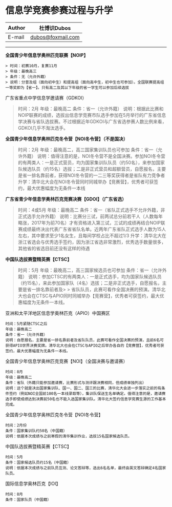 信息学竞赛参赛过程与升学
======

|Author|杜博识Dubos|
|---|---
|E-mail|dubos@foxmail.com

------

**全国青少年信息学奥林匹克联赛【NOIP】**  

	> 时间：初赛10月，复赛11月  
	> 年级：最晚高三  
	> 条件：无（允许外籍）  
	> 说明：分普及组（面向初中生）和提高组（面向高中生，初中生也可参加）。全国联赛提高组一等奖即为【省一】。只有高二及其以下年级的省一学生可以参加后续选拔  


广东省重点中学信息学邀请赛（GDKOI）  

> 时间：2月
> 年级：最晚高二
> 条件：省一（允许外籍）
> 说明：根据此比赛和NOIP联赛的成绩，选拔出信息学竞赛市队选手参加在5月举行的广东省信息学决赛与省队选拔赛。不过根据近年GDKOI与广东省选参赛人数比例来看，GDKOI几乎不淘汰选手。

**全国青少年信息学奥林匹克冬令营【NOI冬令营】（不是国决）**  

> 时间：2月
> 年级：最晚高二，高三国家集训队员也可参加
> 条件：省一（允许外籍）
> 说明：值得注意的是，NOI冬令营不是全国决赛。参加NOI冬令营的有两类人：一是正式营员，均为国家集训队队员（约50名），来参加国家队候选队员（约15名）选拔；二是非正式营员和超额营员，自愿报名，主要是省一排名靠前者，获得NOI冬令营的一二三等奖获得者是省队有力竞争者
> 升学：清华北大会在NOI冬令营同时同城举办【竞赛营】，优秀者可获签约，最大优惠幅度为无条件一本线

**广东省青少年信息学奥林匹克竞赛决赛【GDOI】（广东省选）**

> 时间：4或5月
> 年级：最晚高二
> 条件：省一（省队正式选手不允许外籍，非正式选手允许外籍）
> 说明：比赛分三试，前两试总分前若干人（人数每年略涨，2017年为前70名）才有资格进入第三试，三试的成绩再结合NOIP联赛成绩最终决出代表广东省省队名单。近两年广东省队正式选手人数为15人左右，其中要求至少1名女生，且每间学校占比不超过1/3
> 升学：清华北大在浙江省选会与优秀选手签约，因为浙江省选非常激烈，优秀选手数量很多，其他省的省选目前还没有这样的待遇

**中国队选拔赛暨精英赛【CTSC】**  

> 时间：5月
> 年级：最晚高二，高三国家候选员也可参加
> 条件：省一（允许外籍）
> 说明：参加CTSC的有两类人：一是正式选手，均为国家队候选队员（约15名），来此参加国家队（4名）选拔；二是非正式选手，自愿报名，主要是省一排名靠前者及> > 省队队员，此赛可看作全国决赛的预演。清华北大也会在CTSC与APIO同时同城举办【竞赛营】，优秀者可获签约，最大优惠幅度为无条件一本线。

亚洲和太平洋地区信息学奥林匹克（APIO）中国赛区

	时间：5月紧随CTSC之后
	年级：最晚高二
	条件：省一（允许外籍）
	说明：自愿报名，主要是省一排名靠前者及省队队员，此赛可看作全国决赛的预演，且前6名可获得APIO世界决赛奖牌。清华北大也会在CTSC与APIO之后举办各自的【竞赛营】，优秀者可获签约，最大优惠幅度为无条件一本线。

全国青少年信息学奥林匹克竞赛【NOI】（全国决赛与邀请赛）

	时间：8月
	年级：最晚高二
	条件：省队（外籍只能参加邀请赛，比赛形式与测评跟决赛相同，但成绩单独列出）
	说明：这个就是决出国家集训队、国一、国二、国三的比赛，清华北大会进一步落实之前的有条件签约（例如NOI全国前100名一本线录取等），集训队保送生名单确定。值得注意的是，邀请赛选手即使成绩达到决赛前50名也不能入选国家集训队。清华北大签约信息学竞赛生源的工作基本完成。

全国青少年信息学奥林匹克冬令营【NOI冬令营】

	时间：2月份
	条件：国家集训队约50名（中国籍）
	说明：依据本次成绩与之前寒假的清华集训作业，选拔15名国家候选队员。

中国队选拔赛暨精英赛【CTSC】

	时间：5月
	条件：国家候选队员约15名（中国籍）
	说明：依据本次成绩与之前队员互测、论文答辩等，选出6名名单，最终由英文答辩确定4名国家队员。

国际信息学奥林匹克【IOI】

	时间：8月
	条件：国家队员（中国籍）
